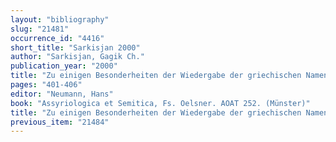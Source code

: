 ```yaml
---
layout: "bibliography"
slug: "21481"
occurrence_id: "4416"
short_title: "Sarkisjan 2000"
author: "Sarkisjan, Gagik Ch."
publication_year: "2000"
title: "Zu einigen Besonderheiten der Wiedergabe der griechischen Namen in Keilschrift (nach Materialien aus Uruk)"
pages: "401-406"
editor: "Neumann, Hans"
book: "Assyriologica et Semitica, Fs. Oelsner. AOAT 252. (Münster)"
title: "Zu einigen Besonderheiten der Wiedergabe der griechischen Namen in Keilschrift (nach Materialien aus Uruk)"
previous_item: "21484"
---
```

